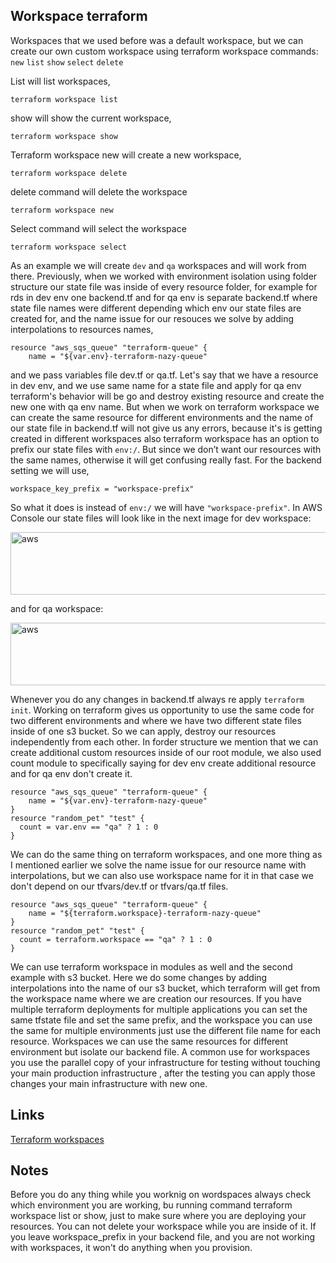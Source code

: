 ## Workspace terraform

Workspaces that we used before was a default workspace, but we can create our own custom workspace using terraform workspace commands:
```new``` ```list``` ```show``` ```select``` ```delete```

List will list workspaces, 
```
terraform workspace list
```
show will show the current workspace, 
```
terraform workspace show
```
Terraform workspace new will create a new workspace,
```
terraform workspace delete
```
delete command will delete the workspace

```
terraform workspace new
```
Select command will select the workspace
```
terraform workspace select
```
As an example we will create ```dev``` and ```qa``` workspaces and will work from there. Previously, when we worked with  environment isolation using folder structure our state file was inside of every resource folder, for example for rds in dev env one backend.tf and for qa env is separate backend.tf where state file names were different depending which env our state files are created for, and the name issue for our resouces we solve by adding interpolations to resources names,
```
resource "aws_sqs_queue" "terraform-queue" {
    name = "${var.env}-terraform-nazy-queue"
```  
and we pass variables file dev.tf or qa.tf. Let's say that we have a resource in dev env, and we use same name for a state file and apply for qa env terraform's behavior will be go and destroy existing resource and create the new one with qa env name. But when we work on terraform workspace we can create the same resource for different environments and the name of our state file in backend.tf will not give us any errors, because it's is getting created in different workspaces also terraform workspace has an option to prefix our state files with ```env:/```. But since we don’t want our resources with the same names, otherwise it will get confusing really fast. For the backend setting we will use, 
```
workspace_key_prefix = "workspace-prefix"
```
So what it does is instead of ```env:/```  we will have  ```"workspace-prefix"```. In AWS Console our state files will look like in the next image for dev workspace:

<img src="aws.img/workspace_dev.png" alt="aws" width="700" height="100">

and for qa workspace:

<img src="aws.img/wokspace_qa.png" alt="aws" width="700" height="100">

Whenever you do any changes in backend.tf always re apply ```terraform init```. Working on terraform gives us opportunity to use the same code for two different environments and where we have two different state files inside of one s3 bucket. So we can apply, destroy our resources independently from each other. In forder structure we mention that we can create additional custom resources inside of our root module, we also used count module to specifically saying for dev env create additional resource and for qa env don't create it. 
```
resource "aws_sqs_queue" "terraform-queue" {
    name = "${var.env}-terraform-nazy-queue"
}
resource "random_pet" "test" {
  count = var.env == "qa" ? 1 : 0
}
```
We can do the same thing on terraform workspaces, and one more thing as I mentioned earlier we solve the name issue for our resource name with interpolations, but we can also use workspace name for it in that case we don't depend on our tfvars/dev.tf or tfvars/qa.tf files. 
```
resource "aws_sqs_queue" "terraform-queue" {
    name = "${terraform.workspace}-terraform-nazy-queue"
}
resource "random_pet" "test" {
  count = terraform.workspace == "qa" ? 1 : 0
}
```
We can use terraform workspace in modules as well and the second example with s3 bucket. Here we do some changes by adding interpolations into the name of our s3 bucket, which terraform will get from the workspace name where we are creation our resources. If you have multiple terraform deployments for multiple applications you can set the same tfstate file and set the same prefix, and the workspace you can use the same for multiple environments just use the different file name for each resource.
Workspaces we can use the same resources for different environment but isolate our backend file.
A common use for workspaces you use the parallel copy of your infrastructure  for testing without touching your main production infrastructure , after the testing you can apply those changes your main infrastructure with new one.

## Links
[Terraform workspaces](https://www.terraform.io/docs/language/state/workspaces.html)

## Notes
Before you do any thing while you worknig on wordspaces always check which environment you are working, bu running command terraform workspace list or show, just to make sure where you are deploying your resources.
You can not delete your workspace while you are inside of it. 
If you leave workspace_prefix in your backend file, and you are not working with workspaces, it won't do anything when you provision. 
